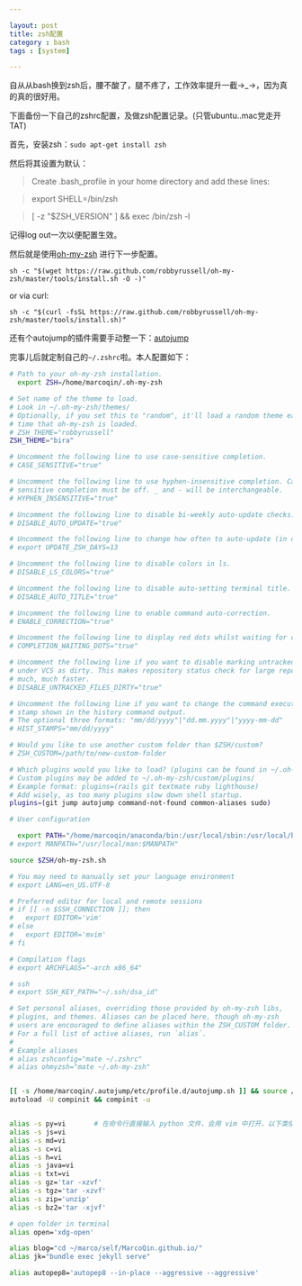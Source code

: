 ```yaml
---

layout: post
title: zsh配置
category : bash
tags : [system]

---
```


自从从bash换到zsh后，腰不酸了，腿不疼了，工作效率提升一截->_->，因为真的真的很好用。

下面备份一下自己的zshrc配置，及做zsh配置记录。(只管ubuntu..mac党走开TAT)

首先，安装zsh：`sudo apt-get install zsh`

然后将其设置为默认：

> Create .bash_profile in your home directory and add these lines:

> export SHELL=/bin/zsh

> [ -z "$ZSH_VERSION" ] && exec /bin/zsh -l

记得log out一次以便配置生效。

然后就是使用[oh-my-zsh](https://github.com/robbyrussell/oh-my-zsh) 进行下一步配置。

`sh -c "$(wget https://raw.github.com/robbyrussell/oh-my-zsh/master/tools/install.sh -O -)"`

or via curl:

`sh -c "$(curl -fsSL https://raw.github.com/robbyrussell/oh-my-zsh/master/tools/install.sh)"`

还有个autojump的插件需要手动整一下：[autojump](https://github.com/wting/autojump)

完事儿后就定制自己的`~/.zshrc`啦。本人配置如下：


```bash
# Path to your oh-my-zsh installation.
  export ZSH=/home/marcoqin/.oh-my-zsh

# Set name of the theme to load.
# Look in ~/.oh-my-zsh/themes/
# Optionally, if you set this to "random", it'll load a random theme each
# time that oh-my-zsh is loaded.
# ZSH_THEME="robbyrussell"
ZSH_THEME="bira"

# Uncomment the following line to use case-sensitive completion.
# CASE_SENSITIVE="true"

# Uncomment the following line to use hyphen-insensitive completion. Case
# sensitive completion must be off. _ and - will be interchangeable.
# HYPHEN_INSENSITIVE="true"

# Uncomment the following line to disable bi-weekly auto-update checks.
# DISABLE_AUTO_UPDATE="true"

# Uncomment the following line to change how often to auto-update (in days).
# export UPDATE_ZSH_DAYS=13

# Uncomment the following line to disable colors in ls.
# DISABLE_LS_COLORS="true"

# Uncomment the following line to disable auto-setting terminal title.
# DISABLE_AUTO_TITLE="true"

# Uncomment the following line to enable command auto-correction.
# ENABLE_CORRECTION="true"

# Uncomment the following line to display red dots whilst waiting for completion.
# COMPLETION_WAITING_DOTS="true"

# Uncomment the following line if you want to disable marking untracked files
# under VCS as dirty. This makes repository status check for large repositories
# much, much faster.
# DISABLE_UNTRACKED_FILES_DIRTY="true"

# Uncomment the following line if you want to change the command execution time
# stamp shown in the history command output.
# The optional three formats: "mm/dd/yyyy"|"dd.mm.yyyy"|"yyyy-mm-dd"
# HIST_STAMPS="mm/dd/yyyy"

# Would you like to use another custom folder than $ZSH/custom?
# ZSH_CUSTOM=/path/to/new-custom-folder

# Which plugins would you like to load? (plugins can be found in ~/.oh-my-zsh/plugins/*)
# Custom plugins may be added to ~/.oh-my-zsh/custom/plugins/
# Example format: plugins=(rails git textmate ruby lighthouse)
# Add wisely, as too many plugins slow down shell startup.
plugins=(git jump autojump command-not-found common-aliases sudo)

# User configuration

  export PATH="/home/marcoqin/anaconda/bin:/usr/local/sbin:/usr/local/bin:/usr/sbin:/usr/bin:/sbin:/bin:/usr/games:/usr/local/games"
# export MANPATH="/usr/local/man:$MANPATH"

source $ZSH/oh-my-zsh.sh

# You may need to manually set your language environment
# export LANG=en_US.UTF-8

# Preferred editor for local and remote sessions
# if [[ -n $SSH_CONNECTION ]]; then
#   export EDITOR='vim'
# else
#   export EDITOR='mvim'
# fi

# Compilation flags
# export ARCHFLAGS="-arch x86_64"

# ssh
# export SSH_KEY_PATH="~/.ssh/dsa_id"

# Set personal aliases, overriding those provided by oh-my-zsh libs,
# plugins, and themes. Aliases can be placed here, though oh-my-zsh
# users are encouraged to define aliases within the ZSH_CUSTOM folder.
# For a full list of active aliases, run `alias`.
#
# Example aliases
# alias zshconfig="mate ~/.zshrc"
# alias ohmyzsh="mate ~/.oh-my-zsh"


[[ -s /home/marcoqin/.autojump/etc/profile.d/autojump.sh ]] && source /home/marcoqin/.autojump/etc/profile.d/autojump.sh
autoload -U compinit && compinit -u


alias -s py=vi       # 在命令行直接输入 python 文件，会用 vim 中打开，以下类似
alias -s js=vi
alias -s md=vi
alias -s c=vi
alias -s h=vi
alias -s java=vi
alias -s txt=vi
alias -s gz='tar -xzvf'
alias -s tgz='tar -xzvf'
alias -s zip='unzip'
alias -s bz2='tar -xjvf'

# open folder in terminal
alias open='xdg-open'

alias blog="cd ~/marco/self/MarcoQin.github.io/"
alias jk="bundle exec jekyll serve"

alias autopep8='autopep8 --in-place --aggressive --aggressive'
```
